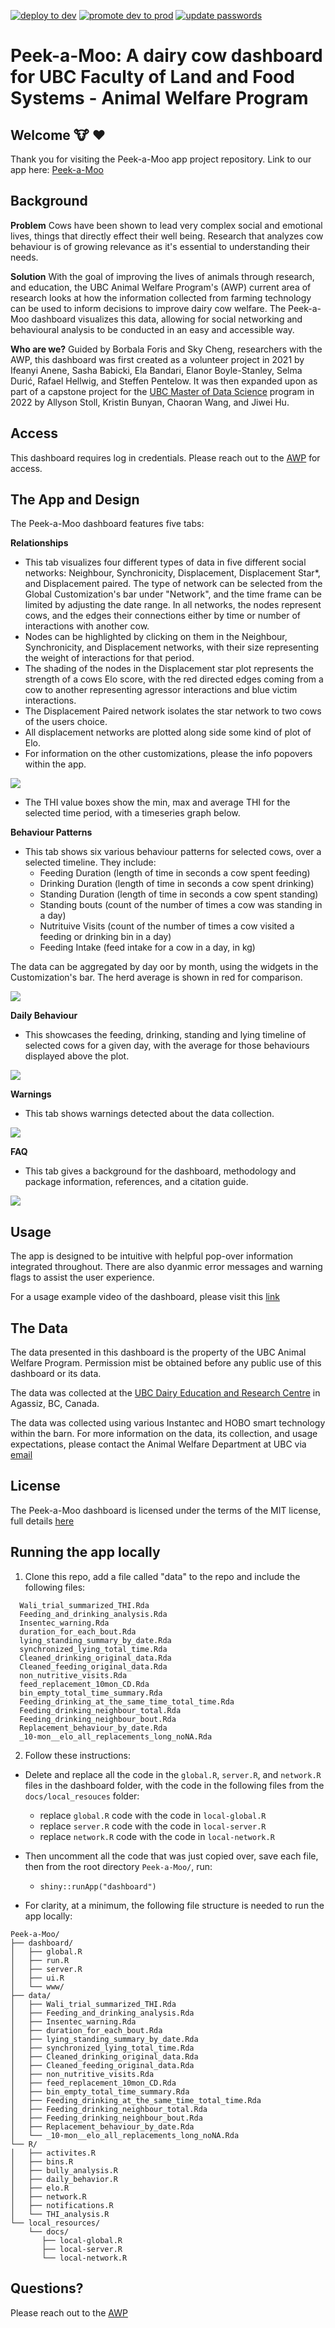 <!-- badges: start -->
[![deploy to dev](https://github.com/UBC-AWP/Peek-a-Moo/actions/workflows/deploy.yml/badge.svg)](https://github.com/UBC-AWP/Peek-a-Moo/actions/workflows/deploy.yml) [![promote dev to prod](https://github.com/UBC-AWP/Peek-a-Moo/actions/workflows/prod-release.yml/badge.svg)](https://github.com/UBC-AWP/Peek-a-Moo/actions/workflows/prod-release.yml) [![update passwords](https://github.com/UBC-AWP/Peek-a-Moo/actions/workflows/update-passwords.yml/badge.svg)](https://github.com/UBC-AWP/Peek-a-Moo/actions/workflows/update-passwords.yml)
<!-- badges: end -->
# Peek-a-Moo: A dairy cow dashboard for UBC Faculty of Land and Food Systems - Animal Welfare Program

## Welcome :cow: :heart:

Thank you for visiting the Peek-a-Moo app project repository. Link to our app here: [Peek-a-Moo](https://peek-a-moo.herokuapp.com/)

## Background
**Problem**
Cows have been shown to lead very complex social and emotional lives, things that directly effect their well being. Research that analyzes cow behaviour is of growing relevance as it's essential to understanding their needs. 

**Solution**
With the goal of improving the lives of animals through research, and education, the UBC Animal Welfare Program's (AWP) current area of research looks at how the information collected from farming technology can be used to inform decisions to improve dairy cow welfare. The Peek-a-Moo dashboard visualizes this data, allowing for social networking and behavioural analysis to be conducted in an easy and accessible way. 

**Who are we?**
Guided by Borbala Foris and Sky Cheng, researchers with the AWP, this dashboard was first created as a volunteer project in 2021 by Ifeanyi Anene, Sasha Babicki, Ela Bandari, Elanor Boyle-Stanley, Selma Durić, Rafael Hellwig, and Steffen Pentelow. It was then expanded upon as part of a capstone project for the [UBC Master of Data Science](https://masterdatascience.ubc.ca/) program in 2022 by Allyson Stoll, Kristin Bunyan, Chaoran Wang, and Jiwei Hu.

## Access

This dashboard requires log in credentials. Please reach out to the [AWP](https://awp.landfood.ubc.ca/) for access.

## The App and Design

The Peek-a-Moo dashboard features five tabs:

**Relationships**
  - This tab visualizes four different types of data in five different social networks: Neighbour, Synchronicity, Displacement, Displacement Star*, and Displacement paired. The type of network can be selected from the Global Customization's bar under "Network", and the time frame can be limited by adjusting the date range. In all networks, the nodes represent cows, and the edges their connections either by time or number of interactions with another cow.
  - Nodes can be highlighted by clicking on them in the Neighbour, Synchronicity, and Displacement networks, with their size representing the weight of interactions for that period.
  - The shading of the nodes in the Displacement star plot represents the strength of a cows Elo score, with the red directed edges coming from a cow to another representing agressor interactions and blue victim interactions.
  - The Displacement Paired network isolates the star network to two cows of the users choice.
  - All displacement networks are plotted along side some kind of plot of Elo.
  - For information on the other customizations, please the info popovers within the app.
  
![](docs/usage_examples/gifs/networks.gif)
  
  - The THI value boxes show the min, max and average THI for the selected time period, with a timeseries graph below.

**Behaviour Patterns**
- This tab shows six various behaviour patterns for selected cows, over a selected timeline. They include:
  - Feeding Duration (length of time in seconds a cow spent feeding)
  - Drinking Duration (length of time in seconds a cow spent drinking)
  - Standing Duration (length of time in seconds a cow spent standing)
  - Standing bouts (count of the number of times a cow was standing in a day)
  - Nutrituive Visits (count of the number of times a cow visited a feeding or drinking bin in a day)
  - Feeding Intake (feed intake for a cow in a day, in kg)

The data can be aggregated by day oor by month, using the widgets in the Customization's bar. The herd average is shown in red for comparison.

![](docs/usage_examples/gifs/behaviour.gif)

**Daily Behaviour**
- This showcases the feeding, drinking, standing and lying timeline of selected cows for a given day, with the average for those behaviours displayed above the plot.

![](docs/usage_examples/gifs/daily_behaviour.gif)

**Warnings**
- This tab shows warnings detected about the data collection.

![](docs/usage_examples/gifs/warnings.gif)

**FAQ**
- This tab gives a background for the dashboard, methodology and package information, references, and a citation guide.

![](docs/usage_examples/gifs/FAQ.gif)
## Usage

The app is designed to be intuitive with helpful pop-over information integrated throughout. There are also dyanmic error messages and warning flags to assist the user experience.

For a usage example video of the dashboard, please visit this [link](https://www.youtube.com/watch?v=m35yaKY-6vw)

## The Data

The data presented in this dashboard is the property of the UBC Animal Welfare Program. Permission mist be obtained before any public use of this dashboard or its data. 

The data was collected at the [UBC Dairy Education and Research Centre](https://dairycentre.landfood.ubc.ca/) in Agassiz, BC, Canada.

The data was collected using various Instantec and HOBO smart technology within the barn. For more information on the data, its collection, and usage expectations, please contact the Animal Welfare Department at UBC via [email](mailto:animalwelfare@ubc.ca)

## License

The Peek-a-Moo dashboard is licensed under the terms of the MIT license, full details [here](https://github.com/UBC-AWP/Peek-a-Moo/blob/main/LICENSE)

## Running the app locally

1. Clone this repo, add a file called "data" to the repo and include the following files:

```
  Wali_trial_summarized_THI.Rda
  Feeding_and_drinking_analysis.Rda
  Insentec_warning.Rda
  duration_for_each_bout.Rda
  lying_standing_summary_by_date.Rda
  synchronized_lying_total_time.Rda
  Cleaned_drinking_original_data.Rda
  Cleaned_feeding_original_data.Rda
  non_nutritive_visits.Rda
  feed_replacement_10mon_CD.Rda
  bin_empty_total_time_summary.Rda
  Feeding_drinking_at_the_same_time_total_time.Rda
  Feeding_drinking_neighbour_total.Rda
  Feeding_drinking_neighbour_bout.Rda
  Replacement_behaviour_by_date.Rda
  _10-mon__elo_all_replacements_long_noNA.Rda
```

2. Follow these instructions:

- Delete and replace all the code in the `global.R`, `server.R`, and `network.R` files in the dashboard folder, with the code in the following files from the `docs/local_resouces` folder:

  - replace `global.R` code with the code in `local-global.R`
  - replace `server.R` code with the code in `local-server.R` 
  - replace `network.R` code with the code in `local-network.R` 

- Then uncomment all the code that was just copied over, save each file, then from the root directory `Peek-a-Moo/`, run:
  - `shiny::runApp("dashboard")`

- For clarity, at a minimum, the following file structure is needed to run the app locally:

```
Peek-a-Moo/
├── dashboard/
│   ├── global.R
│   ├── run.R
│   ├── server.R
│   ├── ui.R
│   └── www/
├── data/
│   ├── Wali_trial_summarized_THI.Rda
│   ├── Feeding_and_drinking_analysis.Rda
│   ├── Insentec_warning.Rda
│   ├── duration_for_each_bout.Rda
│   ├── lying_standing_summary_by_date.Rda
│   ├── synchronized_lying_total_time.Rda
│   ├── Cleaned_drinking_original_data.Rda
│   ├── Cleaned_feeding_original_data.Rda
│   ├── non_nutritive_visits.Rda
│   ├── feed_replacement_10mon_CD.Rda
│   ├── bin_empty_total_time_summary.Rda
│   ├── Feeding_drinking_at_the_same_time_total_time.Rda
│   ├── Feeding_drinking_neighbour_total.Rda
│   ├── Feeding_drinking_neighbour_bout.Rda
│   ├── Replacement_behaviour_by_date.Rda
│   └── _10-mon__elo_all_replacements_long_noNA.Rda
└── R/
│   ├── activites.R
│   ├── bins.R
│   ├── bully_analysis.R
│   ├── daily_behavior.R
│   ├── elo.R
│   ├── network.R
│   ├── notifications.R
│   └── THI_analysis.R
└── local_resources/
    └── docs/
       ├── local-global.R
       ├── local-server.R
       └── local-network.R
```

## Questions?

Please reach out to the [AWP](mailto:animalwelfare@ubc.ca)
